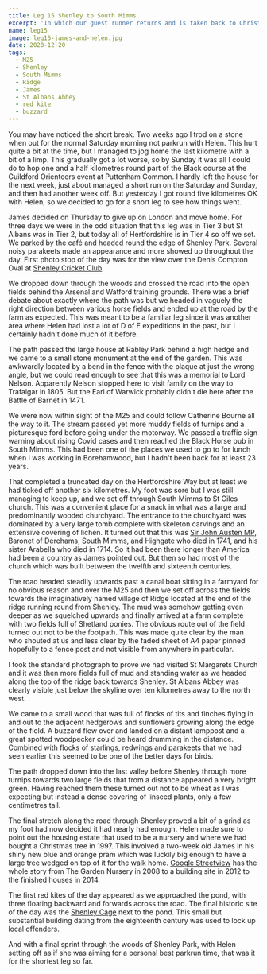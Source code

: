 ```yaml
---
title: Leg 15 Shenley to South Mimms
excerpt: 'In which our guest runner returns and is taken back to Christmas past'
name: leg15
image: leg15-james-and-helen.jpg
date: 2020-12-20
tags:
  - M25
  - Shenley
  - South Mimms
  - Ridge
  - James
  - St Albans Abbey
  - red kite
  - buzzard
---
```


You may have noticed the short break. Two weeks ago I trod on a stone when out for the normal Saturday morning not parkrun with Helen. This hurt quite a bit at the time, but I managed to jog home the last kilometre with a bit of a limp. This gradually got a lot worse, so by Sunday it was all I could do to hop one and a half kilometres round part of the Black course at the Guildford Orienteers event at Puttenham Common. I hardly left the house for the next week, just about managed a short run on the Saturday and Sunday, and then had another week off. But yesterday I got round five kilometres OK with Helen, so we decided to go for a short leg to see how things went.

James decided on Thursday to give up on London and move home. For three days we were in the odd situation that this leg was in Tier 3 but St Albans was in Tier 2, but today all of Hertfordshire is in Tier 4 so off we set. We parked by the café and headed round the edge of Shenley Park. Several noisy parakeets made an appearance and more showed up throughout the day. First photo stop of the day was for the view over the Denis Compton Oval at [Shenley Cricket Club](https://londonshenleyclub.co.uk/cricket/).

We dropped down through the woods and crossed the road into the open fields behind the Arsenal and Watford training grounds. There was a brief debate about exactly where the path was but we headed in vaguely the right direction between various horse fields and ended up at the road by the farm as expected. This was meant to be a familiar leg since it was another area where Helen had lost a lot of D of E expeditions in the past, but I certainly hadn't done much of it before.

The path passed the large house at Rabley Park behind a high hedge and we came to a small stone monument at the end of the garden. This was awkwardly located by a bend in the fence with the plaque at just the wrong angle, but we could read enough to see that this was a memorial to Lord Nelson. Apparently Nelson stopped here to visit family on the way to Trafalgar in 1805. But the Earl of Warwick probably didn't die here after the Battle of Barnet in 1471.

We were now within sight of the M25 and could follow Catherine Bourne all the way to it. The stream passed yet more muddy fields of turnips and a picturesque ford before going under the motorway. We passed a traffic sign warning about rising Covid cases and then reached the Black Horse pub in South Mimms. This had been one of the places we used to go to for lunch when I was working in Borehamwood, but I hadn't been back for at least 23 years.

That completed a truncated day on the Hertfordshire Way but at least we had ticked off another six kilometres. My foot was sore but I was still managing to keep up, and we set off through South Mimms to St Giles church. This was a convenient place for a snack in what was a large and predominantly wooded churchyard. The entrance to the churchyard was dominated by a very large tomb complete with skeleton carvings and an extensive covering of lichen. It turned out that this was [Sir John Austen MP](https://en.wikipedia.org/wiki/Sir_John_Austen,_1st_Baronet), Baronet of Derehams, South Mimms, and Highgate who died in 1741, and his sister Arabella who died in 1714. So it had been there longer than America had been a country as James pointed out. But then so had most of the church which was built between the twelfth and sixteenth centuries.

The road headed steadily upwards past a canal boat sitting in a farmyard for no obvious reason and over the M25 and then we set off across the fields towards the imaginatively named village of Ridge located at the end of the ridge running round from Shenley. The mud was somehow getting even deeper as we squelched upwards and finally arrived at a farm complete with two fields full of Shetland ponies. The obvious route out of the field turned out not to be the footpath. This was made quite clear by the man who shouted at us and less clear by the faded sheet of A4 paper pinned hopefully to a fence post and not visible from anywhere in particular.

I took the standard photograph to prove we had visited St Margarets Church and it was then more fields full of mud and standing water as we headed along the top of the ridge back towards Shenley. St Albans Abbey was clearly visible just below the skyline over ten kilometres away to the north west.

We came to a small wood that was full of flocks of tits and finches flying in and out to the adjacent hedgerows and sunflowers growing along the edge of the field. A buzzard flew over and landed on a distant lamppost and a great spotted woodpecker could be heard drumming in the distance. Combined with flocks of starlings, redwings and parakeets that we had seen earlier this seemed to be one of the better days for birds.

The path dropped down into the last valley before Shenley through more turnips towards two large fields that from a distance appeared a very bright green. Having reached them these turned out not to be wheat as I was expecting but instead a dense covering of linseed plants, only a few centimetres tall.

The final stretch along the road through Shenley proved a bit of a grind as my foot had now decided it had nearly had enough. Helen made sure to point out the housing estate that used to be a nursery and where we had bought a Christmas tree in 1997. This involved a two-week old James in his shiny new blue and orange pram which was luckily big enough to have a large tree wedged on top of it for the walk home. [Google Streetview](https://www.google.com/maps/@51.6886138,-0.2783918,3a,75y,189.82h,82.56t/data=!3m7!1e1!3m5!1sdnKRpeLFq33GmQ4DCiBowA!2e0!5s20080801T000000!7i13312!8i6656) has the whole story from The Garden Nursery in 2008 to a building site in 2012 to the finished houses in 2014.

The first red kites of the day appeared as we approached the pond, with three floating backward and forwards across the road. The final historic site of the day was the [Shenley Cage](https://www.waymarking.com/waymarks/WM7E24_The_Cage_Shenley_Hertfordshire) next to the pond. This small but substantial building dating from the eighteenth century was used to lock up local offenders.

And with a final sprint through the woods of Shenley Park, with Helen setting off as if she was aiming for a personal best parkrun time, that was it for the shortest leg so far.
